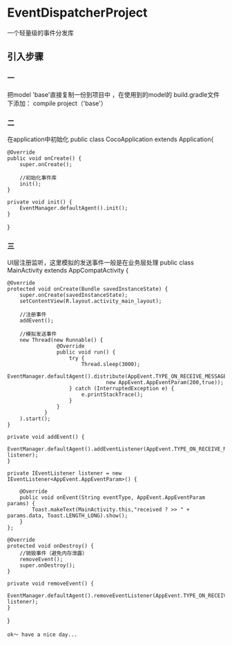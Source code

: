# EventDispatcherProject
一个轻量级的事件分发库

## 引入步骤
### 一
把model 'base'直接复制一份到项目中 ，在使用到的model的 build.gradle文件下添加：
compile project（'base'）

### 二
在application中初始化
public class CocoApplication extends Application{


    @Override
    public void onCreate() {
        super.onCreate();

        //初始化事件库
        init();
    }

    private void init() {
        EventManager.defaultAgent().init();
    }
}

### 三
UI层注册监听，这里模拟的发送事件一般是在业务层处理
public class MainActivity extends AppCompatActivity {

    @Override
    protected void onCreate(Bundle savedInstanceState) {
        super.onCreate(savedInstanceState);
        setContentView(R.layout.activity_main_layout);

        //注册事件
        addEvent();

        //模拟发送事件
        new Thread(new Runnable() {
                    @Override
                    public void run() {
                        try {
                            Thread.sleep(3000);
                            EventManager.defaultAgent().distribute(AppEvent.TYPE_ON_RECEIVE_MESSAGE,
                                    new AppEvent.AppEventParam(200,true));
                        } catch (InterruptedException e) {
                            e.printStackTrace();
                        }
                    }
                }
        ).start();
    }

    private void addEvent() {
        EventManager.defaultAgent().addEventListener(AppEvent.TYPE_ON_RECEIVE_MESSAGE, listener);
    }

    private IEventListener listener = new IEventListener<AppEvent.AppEventParam>() {

        @Override
        public void onEvent(String eventType, AppEvent.AppEventParam params) {
            Toast.makeText(MainActivity.this,"received ? >> " + params.data, Toast.LENGTH_LONG).show();
        }
    };

    @Override
    protected void onDestroy() {
        //销毁事件（避免内存泄露）
        removeEvent();
        super.onDestroy();
    }

    private void removeEvent() {
        EventManager.defaultAgent().removeEventListener(AppEvent.TYPE_ON_RECEIVE_MESSAGE, listener);
    }
}

    ok～ have a nice day...